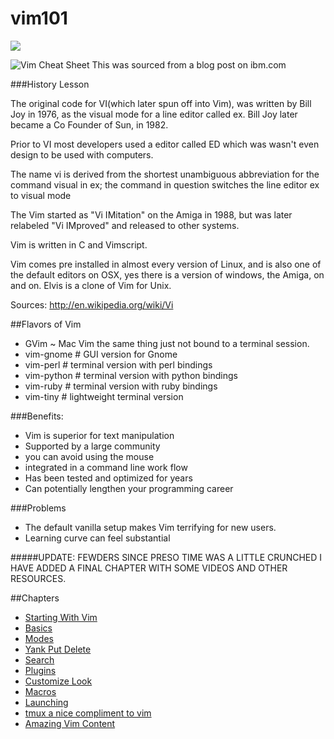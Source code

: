 vim101
======
![](http://upload.wikimedia.org/wikipedia/commons/thumb/9/9f/Vimlogo.svg/200px-Vimlogo.svg.png)

![Vim Cheat Sheet](http://michael.peopleofhonoronly.com/vim/vim_cheat_sheet_for_programmers_screen.png)
This was sourced from a blog post on ibm.com

###History Lesson

The original code for VI(which later spun off into Vim), was written by Bill Joy in 1976, as the visual mode for a line editor called ex.
Bill Joy later became a Co Founder of Sun, in 1982.

Prior to VI most developers used a editor called ED which was wasn't even design to be used with computers.

The name vi is derived from the shortest unambiguous abbreviation for the command visual in ex; the command in question switches the line editor ex to visual mode

The Vim started as "Vi IMitation" on the Amiga in 1988, but was later relabeled "Vi IMproved" and released to other systems.

Vim is written in C and Vimscript.

Vim comes pre installed in almost every version of Linux, and is also one of the default editors on OSX, yes there is a version of windows, the Amiga, on and on.
Elvis is a clone of Vim for Unix. 

Sources: http://en.wikipedia.org/wiki/Vi

##Flavors of Vim 
* GVim ~ Mac Vim the same thing just not bound to a terminal session.
* vim-gnome      # GUI version for Gnome
* vim-perl       # terminal version with perl bindings
* vim-python       # terminal version with python bindings
* vim-ruby         # terminal version with ruby bindings
* vim-tiny         # lightweight terminal version 

###Benefits:
* Vim is superior for text manipulation 
* Supported by a large community
* you can avoid using the mouse
* integrated in a command line work flow
* Has been tested and optimized for years
* Can potentially lengthen your programming career 

###Problems 
* The default vanilla setup makes Vim terrifying for new users.
* Learning curve can feel substantial


#####UPDATE: FEWDERS SINCE PRESO TIME WAS A LITTLE CRUNCHED I HAVE ADDED A FINAL CHAPTER WITH SOME VIDEOS AND OTHER RESOURCES.

##Chapters
* [Starting With Vim](https://github.com/bingeboy/vim101/blob/master/01-starting.md)
* [Basics](https://github.com/bingeboy/vim101/blob/master/02-basics.md)
* [Modes](https://github.com/bingeboy/vim101/blob/master/03-modes.md)
* [Yank Put Delete](https://github.com/bingeboy/vim101/blob/master/copyPaste.md)
* [Search](https://github.com/bingeboy/vim101/blob/master/search.md)
* [Plugins](https://github.com/bingeboy/vim101/blob/master/plugins.md) 
* [Customize Look](http://bytefluent.com/vivify/)
* [Macros](https://github.com/bingeboy/vim101/blob/master/macro.md)
* [Launching](https://github.com/bingeboy/vim101/blob/master/launch.md)
* [tmux a nice compliment to vim](https://github.com/bingeboy/vim101/blob/master/related.md)
* [Amazing Vim Content](https://github.com/bingeboy/vim101/blob/master/otherResources.md)

